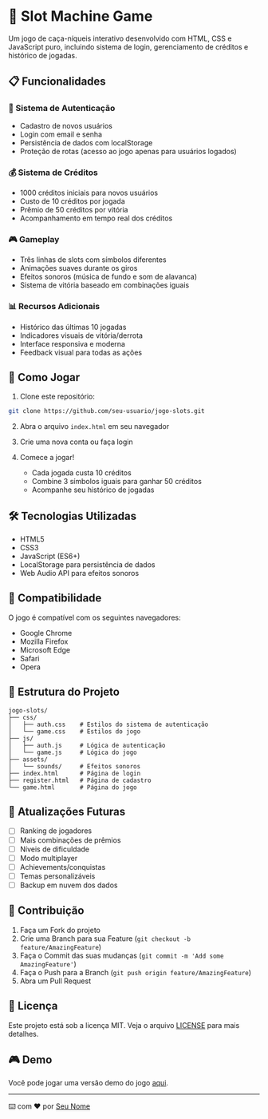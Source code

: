 # 🎰 Slot Machine Game

Um jogo de caça-níqueis interativo desenvolvido com HTML, CSS e JavaScript puro, incluindo sistema de login, gerenciamento de créditos e histórico de jogadas.

## 📋 Funcionalidades

### 🔐 Sistema de Autenticação
- Cadastro de novos usuários
- Login com email e senha
- Persistência de dados com localStorage
- Proteção de rotas (acesso ao jogo apenas para usuários logados)

### 💰 Sistema de Créditos
- 1000 créditos iniciais para novos usuários
- Custo de 10 créditos por jogada
- Prêmio de 50 créditos por vitória
- Acompanhamento em tempo real dos créditos

### 🎮 Gameplay
- Três linhas de slots com símbolos diferentes
- Animações suaves durante os giros
- Efeitos sonoros (música de fundo e som de alavanca)
- Sistema de vitória baseado em combinações iguais

### 📊 Recursos Adicionais
- Histórico das últimas 10 jogadas
- Indicadores visuais de vitória/derrota
- Interface responsiva e moderna
- Feedback visual para todas as ações

## 🚀 Como Jogar

1. Clone este repositório:
```bash
git clone https://github.com/seu-usuario/jogo-slots.git
```

2. Abra o arquivo `index.html` em seu navegador

3. Crie uma nova conta ou faça login

4. Comece a jogar!
   - Cada jogada custa 10 créditos
   - Combine 3 símbolos iguais para ganhar 50 créditos
   - Acompanhe seu histórico de jogadas

## 🛠️ Tecnologias Utilizadas

- HTML5
- CSS3
- JavaScript (ES6+)
- LocalStorage para persistência de dados
- Web Audio API para efeitos sonoros

## 📱 Compatibilidade

O jogo é compatível com os seguintes navegadores:
- Google Chrome
- Mozilla Firefox
- Microsoft Edge
- Safari
- Opera

## 🎨 Estrutura do Projeto

```
jogo-slots/
├── css/
│   ├── auth.css    # Estilos do sistema de autenticação
│   └── game.css    # Estilos do jogo
├── js/
│   ├── auth.js     # Lógica de autenticação
│   └── game.js     # Lógica do jogo
├── assets/
│   └── sounds/     # Efeitos sonoros
├── index.html      # Página de login
├── register.html   # Página de cadastro
└── game.html       # Página do jogo
```

## 🔄 Atualizações Futuras

- [ ] Ranking de jogadores
- [ ] Mais combinações de prêmios
- [ ] Níveis de dificuldade
- [ ] Modo multiplayer
- [ ] Achievements/conquistas
- [ ] Temas personalizáveis
- [ ] Backup em nuvem dos dados

## 👥 Contribuição

1. Faça um Fork do projeto
2. Crie uma Branch para sua Feature (`git checkout -b feature/AmazingFeature`)
3. Faça o Commit das suas mudanças (`git commit -m 'Add some AmazingFeature'`)
4. Faça o Push para a Branch (`git push origin feature/AmazingFeature`)
5. Abra um Pull Request

## 📝 Licença

Este projeto está sob a licença MIT. Veja o arquivo [LICENSE](LICENSE) para mais detalhes.

## 🎮 Demo

Você pode jogar uma versão demo do jogo [aqui](https://seu-usuario.github.io/jogo-slots).

---
⌨️ com ❤️ por [Seu Nome](https://github.com/seu-usuario)

